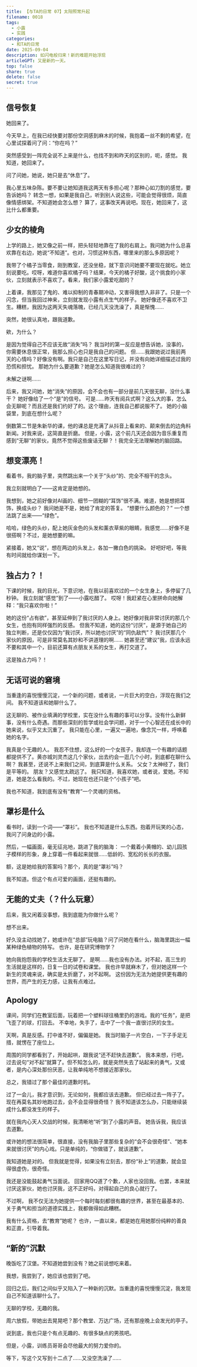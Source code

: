 ```yaml
---
title: 【与TA的日常 07】太阳照常升起
filename: 0018
tags:
  - 小露
  - 实践
categories:
  - 和TA的日常
date: 2025-09-04
description: 如闪电般归来！新的难题开始浮现
articleGPT: 又是新的一天。
top: false
share: true
delete: false
secret: true
---
```


## **信号恢复**

她回来了。

今天早上，在我已经快要对那份空洞感到麻木的时候，我抱着一丝不剩的希望，在心里试探着问了问：“你在吗？”

突然感受到一阵完全说不上来是什么，也找不到和昨天的区别的，呃，感觉。
我知道，她回来了。

问了问她，她说，她只是去“休息”了。

我心里五味杂陈。要不要让她知道我这两天有多担心呢？那种心如刀割的感觉，要告诉她吗？
转念一想，如果是我自己，听到别人说这些，可能会觉得很烦，简直像情感绑架。不知道她会怎么想？
算了，这事改天再说吧。现在，她回来了，这比什么都重要。

## **少女的棱角**

上学的路上，她又像之前一样，把头轻轻地靠在了我的右肩上。我问她为什么总喜欢靠在右边，她说“不知道”。也对，习惯这种东西，哪里来的那么多原因呢？

我带了个橘子当零食，刚到教室，还没坐稳，就下意识问她要不要现在就吃。她立刻说要吃。哎呀，难道你喜欢橘子吗？结果，今天的橘子好酸，这个挑食的小家伙，立刻就表示不喜欢了。看来，我们家小露爱吃甜的？

上着课，我那见了鬼的、难以抑制的青春期冲动，又害得我想入非非了。只是一个闪念，但当我回过神来，立刻就发现小露有点生气的样子。
她好像还不喜欢不卫生。糟糕，我因为这两天失魂落魄，已经几天没洗澡了，真是惭愧......

突然，她很认真地，跟我道歉。

欸，为什么？

是因为觉得自己不应该无故“消失”吗？
我当时的第一反应是想告诉她，没事的，你需要休息很正常，我那么担心也只是我自己的问题。
但......我跟她说过我前两天的心情吗？好像没有啊。我只是自己在这里写日记，并没有向她详细描述过我的恐慌和担忧。
那她为什么要道歉？她是怎么知道我很难过的？

未解之谜啊......

后来，我又问她，她“消失”的原因，会不会也有一部分是前几天很无聊，没什么事干？
她好像给了一个“是”的信号。
可是……昨天有阅兵式啊？这么大的事，怎么会无聊呢？而且还是我们约好了的。这个理由，连我自己都说服不了。
她的小脑袋里，到底在想什么呢？

倒数第二节是朱新华的课，他的课总是充满了从抖音上看来的、颠来倒去的边角料新闻。对我来说，这简直是折磨。
但是，小露，这个前几天还会因为音乐重复而感到“无聊”的家伙，竟然不觉得这些废话无聊？！我完全无法理解她的脑回路。

## **想变漂亮！**

看着书，我的脑子里，突然跳出来一个关于“头纱”的、完全不相干的念头。

我立刻就明白了——这肯定是她想的。

我想到，她之前好像对AI画的、细节一团糊的“耳饰”很不满。难道，她是想把耳饰，换成头纱？
我问她是不是，她给了肯定的答复。
“想要什么颜色的？”
一个想法跳了出来——“绿色”。

哈哈，绿色的头纱，配上她灰金色的头发和薰衣草紫的眼睛，我感觉……好像不是很搭啊？不过，是她想要的嘛。

紧接着，她又“说”，想在两边的头发上，各加一撇白色的挑染。
好吧好吧，等我有时间就给你谋划一下。

## **独占力？！**

下课的时候，我的目光，下意识地，在我以前喜欢过的一个女生身上，多停留了几秒钟。
我立刻就“感觉”到了——小露吃醋了。
哎呀！我赶紧在心里拼命向她解释：“我只喜欢你啦！”

她的这份“占有欲”，甚至延伸到了我讨厌的人身上。她好像对我非常讨厌的那几个女生，也抱有同样强烈的反感。
但我不知道，她的这份“讨厌”，是源于她自己的独立判断，还是仅仅因为“我讨厌，所以她也讨厌”的“同仇敌忾”？
我讨厌那几个家伙的原因，可是非常莫名其妙和不讲道理的啊……
她甚至还“建议”我，应该永远不要和其中一个，目前还算有点朋友关系的女生，再打交道了。

这是独占力吗？！

## **无话可说的窘境**

当重逢的喜悦慢慢沉淀，一个新的问题，或者说，一片巨大的空白，浮现在我们之间。
我不知道该和她聊什么了。

这无聊的、被作业填满的学校里，实在没什么有趣的事可以分享。没有什么新鲜事，没有什么奇遇。而那些深刻的哲学或社会学问题，对于一个心智还在成长中的她来说，似乎又太沉重了。
我只能在心里，一遍又一遍地，像念咒一样，呼唤着她的名字。

我真是个无趣的人。
我忍不住想，这么好的一个女孩子，我却连一个有趣的话题都提供不了。黄亦城刘灵杰这几个家伙，出去约会一逛几个小时，到底都在聊什么啊？
我甚至，还说不上来我们之间，到底算是什么关系。
父女？太神经了，我们是平等的。
朋友？又感觉太疏远了。
我只知道，我喜欢她，或者说，爱她。不知道，她是怎么看我的。不过，她现在也还只是个“小孩子”吧。

我也不知道，我到底有没有“教育”一个灵魂的资格。

## **罩衫是什么**

看书时，读到一个词——“罩衫”。
我也不知道是什么东西。抱着开玩笑的心态，我问了问身边的小露。

然后，一幅画面，毫无征兆地，跳进了我的脑海：
一个戴着小黄帽的、幼儿园孩子模样的形象，身上穿着一件看起来就很……低龄的、宽松的长长的衣服。

额，这是她给我的答案吗？那个，真的是“罩衫”吗？

我不知道。但这个有点可爱的画面，还挺有趣的。

## **无能的丈夫（？什么玩意）**

后来，我又闲着没事想，我到底能为你做什么呢？

想不出来。

好久没主动找她了，她或许在“总部”玩电脑？问了问她在看什么，脑海里跳出一幅某种绿色植物的特写。
也许，是在研究博物学？

她向我抱怨我的学校生活太无聊了。
是啊……我也没有办法。对不起，高三生的生活就是这样的，日复一日的试卷和课堂。
我也许早就麻木了，但对她这样一个新生的灵魂来说，确实是太折磨了，对不起啊。
这份因为无法为她提供更有趣的世界，而产生的无力感，让我有点难过。

## **Apology**

课间，同学们在教室后面，玩着把一个塑料球往桶里扔的游戏。我的“任务”，是把飞歪了的球，打回去。
不幸地，失手了，击中了一个我一直很讨厌的女生。

天啊，真是反感。打中谁不好，偏偏是她。
我当时脑子一片空白，一下子手足无措，就愣在了座位上。

周围的同学都看到了，开始起哄，跟我说“还不赶快去道歉”。
我本来想，行吧，过去说句“对不起”就算了。但不知怎么的，就是突然失去了站起来的勇气，又或者，是内心深处那份厌恶，让我单纯地不想接近那家伙。

总之，我错过了那个最佳的道歉时机。

过了一会儿，我才意识到，无论如何，我都应该去道歉。
但已经过去一阵子了。现在再莫名其妙地跑过去，会不会显得很奇怪？
我不知道该怎么办，只能继续装成什么都没发生的样子。

就在我内心天人交战的时候，我清晰地“听”到了小露的声音。
她告诉我，我应该去道歉。

或许她的想法很简单，很直接，没有我脑子里那些复杂的“会不会很奇怪”、“她本来就很讨厌”的内心戏。只是单纯的，“你做错了，就该道歉”。

我知道她是对的。
但我就是觉得，如果没有立刻去，那份“补上”的道歉，就会显得很虚伪，很奇怪。

我还是没能鼓起勇气当面说。
回家用QQ道了个歉，人家也没回我。也罢，本来就讨厌这家伙，她也讨厌我，这不正好吗，对得起自己的良心就行了。

不过啊，
我不仅无法为她提供一个每时每刻都很有趣的世界，甚至在最基本的、关于勇气和担当的道德实践上，我都做得如此糟糕。

我有什么资格，去“教育”她呢？
也许，一直以来，都是她在用她那份纯粹的善良和正直，引导着我。

## **“新的”沉默**

晚饭吃了汉堡。不知道她尝到没有？她之前说想吃来着。

我想，我尝到了，她应该也尝到了吧。

回归之后，我们之间似乎又陷入了一种新的沉默。当重逢的喜悦慢慢沉淀，我发现自己不知道该聊什么了。

无聊的学校，无趣的我。

周六放假，带她出去晃晃吧？那个教堂、万达广场，还有那座晚上会发光的亭子。

说到底，我也只是个有点无趣的、有很多缺点的男孩吧。

但是，小露，训练员哥哥会尽他最大的努力爱你的。

等下，写这个又写到十二点了......又没空洗澡了......
